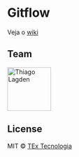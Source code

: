 # Gitflow

Veja o [wiki](https://github.com/TExTecnologia/gitflow/wiki)


## Team

[<img src="https://avatars.githubusercontent.com/u/130963?s=390" alt="Thiago Lagden" width="100">](http://lagden.in)


## License

MIT © [TEx Tecnologia](https://www.textecnologia.com.br/)
